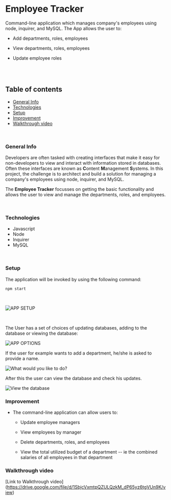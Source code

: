 # Employee Tracker

Command-line application which manages company's employees using node, inquirer, and MySQL.
The App allows the user to:

  * Add departments, roles, employees

  * View departments, roles, employees

  * Update employee roles

<br>
<br>

## Table of contents

- [General Info](#General-Info)
- [Technologies](#Technologies)
- [Setup](#Setup)
- [Improvement](#Improvement)
- [Walkthrough video](#Walkthrough%20video)

<br>

### General Info

Developers are often tasked with creating interfaces that make it easy for non-developers to view and interact with information stored in databases. Often these interfaces are known as **C**ontent **M**anagement **S**ystems. In this project, the challenge is to architect and build a solution for managing a company's employees using node, inquirer, and MySQL.

The **Employee Tracker** focusses on getting the basic functionality and allows the user to view and manage the departments, roles, and employees.


<br>

### Technologies

<ul>
<li>Javascript
<li>Node
<li>Inquirer
<li>MySQL
</ul>

<br>

### Setup

The application will be invoked by using the following command:

```
npm start
```

<br>

![APP SETUP](./assets/Start-Command.png)

<br>

The User has a set of choices of updating databases, adding to the database or viewing the database:

![APP OPTIONS](./assets/App-Options.png)

If the user for example wants to add a department, he/she is asked to provide a name.

![What would you like to do?](./assets/Add.png)

After this the user can view the database and check his updates.

![View the database](./assets/View.png)

### Improvement

* The command-line application can allow users to:

  * Update employee managers

  * View employees by manager

  * Delete departments, roles, and employees

  * View the total utilized budget of a department -- ie the combined salaries of all employees in that department

### Walkthrough video

[Link to Walkthrough video] (https://drive.google.com/file/d/1SbjcVxmtpQZULQzkM_dP65yz6tgVUn9K/view)
